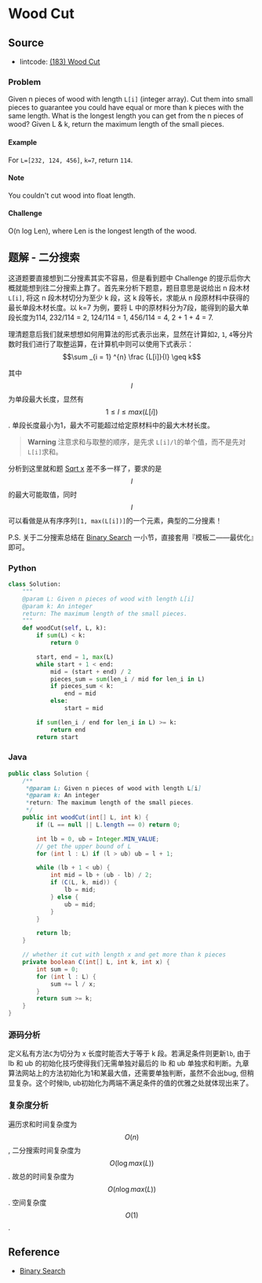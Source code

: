 # Wood Cut

## Source

- lintcode: [(183) Wood Cut](http://www.lintcode.com/en/problem/wood-cut/)

### Problem

Given n pieces of wood with length `L[i]` (integer array). Cut them into small
pieces to guarantee you could have equal or more than k pieces with the same
length. What is the longest length you can get from the n pieces of wood?
Given L &amp; k, return the maximum length of the small pieces.

#### Example

For `L=[232, 124, 456]`, `k=7`, return `114`.

#### Note

You couldn't cut wood into float length.

#### Challenge

O(n log Len), where Len is the longest length of the wood.

## 题解 - 二分搜索

这道题要直接想到二分搜素其实不容易，但是看到题中 Challenge 的提示后你大概就能想到往二分搜索上靠了。首先来分析下题意，题目意思是说给出 n 段木材`L[i]`, 将这 n 段木材切分为至少 k 段，这 k 段等长，求能从 n 段原材料中获得的最长单段木材长度。以 k=7 为例，要将 L 中的原材料分为7段，能得到的最大单段长度为114, 232/114 = 2, 124/114 = 1, 456/114 = 4, 2 + 1 + 4 = 7.

理清题意后我们就来想想如何用算法的形式表示出来，显然在计算如`2`, `1`, `4`等分片数时我们进行了取整运算，在计算机中则可以使用下式表示：
$$\sum _{i = 1} ^{n} \frac {L[i]}{l} \geq k$$

其中 $$l$$ 为单段最大长度，显然有 $$1 \leq l \leq max(L[i])$$. 单段长度最小为1，最大不可能超过给定原材料中的最大木材长度。

> **Warning** 注意求和与取整的顺序，是先求 `L[i]/l`的单个值，而不是先对`L[i]`求和。

分析到这里就和题 [Sqrt x](http://algorithm.yuanbin.me/zh-cn/binary_search/sqrt_x.html) 差不多一样了，要求的是 $$l$$ 的最大可能取值，同时 $$l$$ 可以看做是从有序序列`[1, max(L[i])]`的一个元素，典型的二分搜素！

P.S. 关于二分搜索总结在 [Binary Search](http://algorithm.yuanbin.me/zh-cn/basics_algorithm/binary_search.html) 一小节，直接套用『模板二——最优化』即可。

### Python

```python
class Solution:
    """
    @param L: Given n pieces of wood with length L[i]
    @param k: An integer
    return: The maximum length of the small pieces.
    """
    def woodCut(self, L, k):
        if sum(L) < k:
            return 0

        start, end = 1, max(L)
        while start + 1 < end:
            mid = (start + end) / 2
            pieces_sum = sum(len_i / mid for len_i in L)
            if pieces_sum < k:
                end = mid
            else:
                start = mid

        if sum(len_i / end for len_i in L) >= k:
            return end
        return start
```

### Java

```java
public class Solution {
    /**
     *@param L: Given n pieces of wood with length L[i]
     *@param k: An integer
     *return: The maximum length of the small pieces.
     */
    public int woodCut(int[] L, int k) {
        if (L == null || L.length == 0) return 0;

        int lb = 0, ub = Integer.MIN_VALUE;
        // get the upper bound of L
        for (int l : L) if (l > ub) ub = l + 1;

        while (lb + 1 < ub) {
            int mid = lb + (ub - lb) / 2;
            if (C(L, k, mid)) {
                lb = mid;
            } else {
                ub = mid;
            }
        }

        return lb;
    }

    // whether it cut with length x and get more than k pieces
    private boolean C(int[] L, int k, int x) {
        int sum = 0;
        for (int l : L) {
            sum += l / x;
        }
        return sum >= k;
    }
}
```

### 源码分析

定义私有方法`C`为切分为 x 长度时能否大于等于 k 段。若满足条件则更新`lb`, 由于 lb 和 ub 的初始化技巧使得我们无需单独对最后的 lb 和 ub 单独求和判断。九章算法网站上的方法初始化为1和某最大值，还需要单独判断，虽然不会出bug, 但稍显复杂。这个时候lb, ub初始化为两端不满足条件的值的优雅之处就体现出来了。

### 复杂度分析

遍历求和时间复杂度为 $$O(n)$$, 二分搜索时间复杂度为 $$O(\log max(L))$$. 故总的时间复杂度为 $$O(n \log max(L))$$. 空间复杂度 $$O(1)$$.

## Reference

- [Binary Search](http://algorithm.yuanbin.me/zh-cn/basics_algorithm/binary_search.html)
